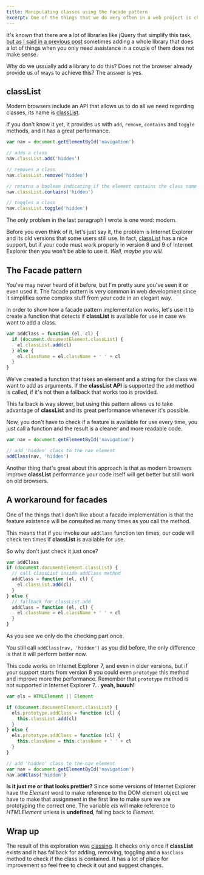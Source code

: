 ```yaml
---
title: Manipulating classes using the Facade pattern
excerpt: One of the things that we do very often in a web project is change the class attribute on HTML elements. There are millons of ways of doing this. Here is the one I developed using the Facade pattern as a start point.
---
```


It's known that there are a lot of libraries like jQuery that simplify this task, [but as I said in a previous post](/2014/05/stop-the-jquery-abuse) sometimes adding a whole library that does a lot of things when you only need assistance in a couple of them does not make sense.

Why do we ussually add a library to do this? Does not the browser already provide us of ways to achieve this? The answer is yes.

## classList

Modern browsers include an API that allows us to do all we need regarding classes, its name is [classList](https://developer.mozilla.org/en-US/docs/Web/API/Element.classList).

If you don't know it yet, it provides us with `add`, `remove`, `contains` and `toggle` methods, and it has a great performance.

```js
var nav = document.getElementById('navigation')

// adds a class
nav.classList.add('hidden')

// removes a class
nav.classList.remove('hidden')

// returns a boolean indicating if the element contains the class name
nav.classList.contains('hidden')

// toggles a class
nav.classList.toggle('hidden')
```

The only problem in the last paragraph I wrote is one word: modern.

Before you even think of it, let's just say it, the problem is Internet Explorer and its old versions that some users still use. In fact, [classList](http://caniuse.com/classlist) has a nice support, but if your code must work properly in version 8 and 9 of Internet Explorer then you won't be able to use it. _Well, maybe you will._

## The Facade pattern

You've may never heard of it before, but I'm pretty sure you've seen it or even used it. The facade pattern is very common in web development since it simplifies some complex stuff from your code in an elegant way.

In order to show how a facade pattern implementation works, let's use it to create a function that detects if **classList** is available for use in case we want to add a class.

```js
var addClass = function (el, cl) {
  if (document.documentElement.classList) {
    el.classList.add(cl)
  } else {
    el.className = el.className + ' ' + cl
  }
}
```

We've created a function that takes an element and a string for the class we want to add as arguments. If the **classList API** is supported the `add` method is called, if it's not then a fallback that works too is provided.

This fallback is way slower, but using this pattern allows us to take advantage of **classList** and its great performance whenever it's possible.

Now, you don't have to check if a feature is available for use every time, you just call a function and the result is a cleaner and more readable code.

```js
var nav = document.getElementById('navigation')

// add 'hidden' class to the nav element
addClass(nav, 'hidden')
```

Another thing that's great about this approach is that as modern browsers improve **classList** performance your code itself will get better but still work on old browsers.

## A workaround for facades

One of the things that I don't like about a facade implementation is that the feature existence will be consulted as many times as you call the method.

This means that if you invoke our `addClass` function ten times, our code will check ten times if **classList** is available for use.

So why don't just check it just once?

```js
var addClass
if (document.documentElement.classList) {
  // call classList inside addClass method
  addClass = function (el, cl) {
    el.classList.add(cl)
  }
} else {
  // fallback for classList.add
  addClass = function (el, cl) {
    el.className = el.className + ' ' + cl
  }
}
```

As you see we only do the checking part once.

You still call `addClass(nav, 'hidden')` as you did before, the only difference is that it will perform better now.

This code works on Internet Explorer 7, and even in older versions, but if your support starts from version 8 you could even `prototype` this method and improve more the performance. Remember that `prototype` method is not supported in Internet Explorer 7... **yeah, buuuh!**

```js
var els = HTMLElement || Element

if (document.documentElement.classList) {
  els.prototype.addClass = function (cl) {
    this.classList.add(cl)
  }
} else {
  els.prototype.addClass = function (cl) {
    this.className = this.className + ' ' + cl
  }
}

// add 'hidden' class to the nav element
var nav = document.getElementById('navigation')
nav.addClass('hidden')
```

**Is it just me or that looks prettier?** Since some versions of Internet Explorer have the _Element_ word to make reference to the DOM element object we have to make that assignment in the first line to make sure we are prototyping the correct one. The variable _els_ will make reference to _HTMLElement_ unless is **undefined**, falling back to _Element_.

## Wrap up

The result of this exploration was [classing](https://github.com/jeremenichelli/classing). It checks only once if **classList** exists and it has fallback for adding, removing, toggling and a `hasClass` method to check if the class is contained. It has a lot of place for improvement so feel free to check it out and suggest changes.
